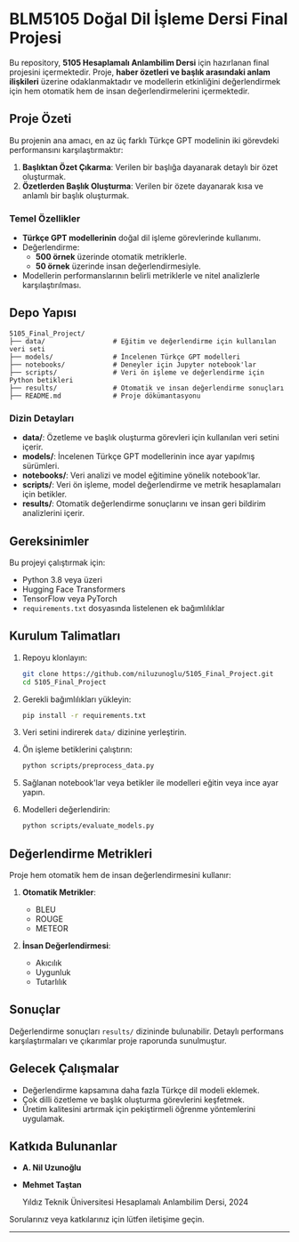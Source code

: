 # BLM5105 Doğal Dil İşleme Dersi Final Projesi

Bu repository, **5105 Hesaplamalı Anlambilim Dersi** için hazırlanan final projesini içermektedir. Proje, **haber özetleri ve başlık arasındaki anlam ilişkileri** üzerine odaklanmaktadır ve modellerin etkinliğini değerlendirmek için hem otomatik hem de insan değerlendirmelerini içermektedir.

## Proje Özeti
Bu projenin ana amacı, en az üç farklı Türkçe GPT modelinin iki görevdeki performansını karşılaştırmaktır:

1. **Başlıktan Özet Çıkarma**: Verilen bir başlığa dayanarak detaylı bir özet oluşturmak.
2. **Özetlerden Başlık Oluşturma**: Verilen bir özete dayanarak kısa ve anlamlı bir başlık oluşturmak.

### Temel Özellikler
- **Türkçe GPT modellerinin** doğal dil işleme görevlerinde kullanımı.
- Değerlendirme:
  - **500 örnek** üzerinde otomatik metriklerle.
  - **50 örnek** üzerinde insan değerlendirmesiyle.
- Modellerin performanslarının belirli metriklerle ve nitel analizlerle karşılaştırılması.

## Depo Yapısı

```
5105_Final_Project/
├── data/                 # Eğitim ve değerlendirme için kullanılan veri seti
├── models/               # İncelenen Türkçe GPT modelleri
├── notebooks/            # Deneyler için Jupyter notebook'lar
├── scripts/              # Veri ön işleme ve değerlendirme için Python betikleri
├── results/              # Otomatik ve insan değerlendirme sonuçları
├── README.md             # Proje dökümantasyonu
```

### Dizin Detayları
- **data/**: Özetleme ve başlık oluşturma görevleri için kullanılan veri setini içerir.
- **models/**: İncelenen Türkçe GPT modellerinin ince ayar yapılmış sürümleri.
- **notebooks/**: Veri analizi ve model eğitimine yönelik notebook'lar.
- **scripts/**: Veri ön işleme, model değerlendirme ve metrik hesaplamaları için betikler.
- **results/**: Otomatik değerlendirme sonuçlarını ve insan geri bildirim analizlerini içerir.

## Gereksinimler

Bu projeyi çalıştırmak için:

- Python 3.8 veya üzeri
- Hugging Face Transformers
- TensorFlow veya PyTorch
- `requirements.txt` dosyasında listelenen ek bağımlılıklar

## Kurulum Talimatları

1. Repoyu klonlayın:
   ```bash
   git clone https://github.com/niluzunoglu/5105_Final_Project.git
   cd 5105_Final_Project
   ```

2. Gerekli bağımlılıkları yükleyin:
   ```bash
   pip install -r requirements.txt
   ```

3. Veri setini indirerek `data/` dizinine yerleştirin.

4. Ön işleme betiklerini çalıştırın:
   ```bash
   python scripts/preprocess_data.py
   ```

5. Sağlanan notebook'lar veya betikler ile modelleri eğitin veya ince ayar yapın.

6. Modelleri değerlendirin:
   ```bash
   python scripts/evaluate_models.py
   ```

## Değerlendirme Metrikleri

Proje hem otomatik hem de insan değerlendirmesini kullanır:

1. **Otomatik Metrikler**:
   - BLEU
   - ROUGE
   - METEOR

2. **İnsan Değerlendirmesi**:
   - Akıcılık
   - Uygunluk
   - Tutarlılık

## Sonuçlar
Değerlendirme sonuçları `results/` dizininde bulunabilir. Detaylı performans karşılaştırmaları ve çıkarımlar proje raporunda sunulmuştur.

## Gelecek Çalışmalar
- Değerlendirme kapsamına daha fazla Türkçe dil modeli eklemek.
- Çok dilli özetleme ve başlık oluşturma görevlerini keşfetmek.
- Üretim kalitesini artırmak için pekiştirmeli öğrenme yöntemlerini uygulamak.

## Katkıda Bulunanlar
- **A. Nil Uzunoğlu**
- **Mehmet Taştan**  

  Yıldız Teknik Üniversitesi
  Hesaplamalı Anlambilim Dersi, 2024

Sorularınız veya katkılarınız için lütfen iletişime geçin.

---
